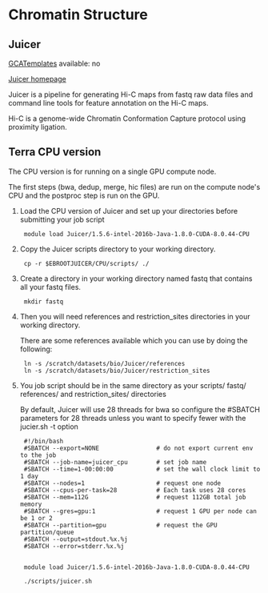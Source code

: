 # Chromatin Structure

## Juicer
[GCATemplates](/kb3/Software/useful-tools/SW@GCATemplates/) available: no

[Juicer homepage](https://github.com/aidenlab/juicer)

Juicer is a pipeline for generating Hi-C maps from fastq raw data files and command line tools for feature annotation on the Hi-C maps.

Hi-C is a genome-wide Chromatin Conformation Capture protocol using proximity ligation.

## Terra CPU version
The CPU version is for running on a single GPU compute node.

The first steps (bwa, dedup, merge, hic files) are run on the compute node's CPU and the postproc step is run on the GPU.

1. Load the CPU version of Juicer and set up your directories before submitting your job script


        module load Juicer/1.5.6-intel-2016b-Java-1.8.0-CUDA-8.0.44-CPU


2. Copy the Juicer scripts directory to your working directory.

        cp -r $EBROOTJUICER/CPU/scripts/ ./

3. Create a directory in your working directory named fastq that contains all your fastq files.

        mkdir fastq

4. Then you will need references and restriction_sites directories in your working directory.

    There are some references available which you can use by doing the following:

        ln -s /scratch/datasets/bio/Juicer/references
        ln -s /scratch/datasets/bio/Juicer/restriction_sites

5. You job script should be in the same directory as your scripts/ fastq/ references/ and restriction_sites/ directories

    By default, Juicer will use 28 threads for bwa so configure the #SBATCH parameters for 28 threads unless you want to specify fewer with the jucier.sh -t option

        #!/bin/bash
        #SBATCH --export=NONE                # do not export current env to the job
        #SBATCH --job-name=juicer_cpu        # set job name
        #SBATCH --time=1-00:00:00            # set the wall clock limit to 1 day
        #SBATCH --nodes=1                    # request one node
        #SBATCH --cpus-per-task=28           # Each task uses 28 cores
        #SBATCH --mem=112G                   # request 112GB total job memory
        #SBATCH --gres=gpu:1                 # request 1 GPU per node can be 1 or 2
        #SBATCH --partition=gpu              # request the GPU partition/queue
        #SBATCH --output=stdout.%x.%j
        #SBATCH --error=stderr.%x.%j


        module load Juicer/1.5.6-intel-2016b-Java-1.8.0-CUDA-8.0.44-CPU

        ./scripts/juicer.sh

